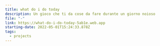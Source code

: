 ```yaml
---
title: what do i do today
description: Un gioco che ti da cose da fare durante un giorno noioso
file: "-"
link: https://what-do-i-do-today-5ab1e.web.app
starting-date: 2022-05-01T15:24:33.878Z
tags:
  - projects
---
```

